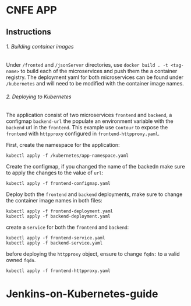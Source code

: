 # CNFE APP

## Instructions

###### 1. Building container images

Under `/fronted` and `/jsonServer` directories, use `docker build . -t <tag-name>` to build each of the microservices
and push them the a container registry. The deployment yaml for both microservices can be found under `/kubernetes` 
and will need to be modified with the container image names.

###### 2. Deploying to Kubernetes

The application consist of two microservices `frontend` and `backend`, a configmap `backend-url` the populate an 
environment variable with the `backend` url in the `frontend`.
This example use `Contour` to expose the `frontend` with `httpproxy` configured in `frontend-httpproxy.yaml`.

First, create the namespace for the application:
```
kubectl apply -f /kubernetes/app-namespace.yaml
``` 

Create the configmap, if you changed the name of the backedn make sure to apply the changes to the value of `url`:
```
kubectl apply -f frontend-configmap.yaml
``` 

Deploy both the `frontend` and `backend` deployments, make sure to change the container image names in both files:
```
kubectl apply -f frontend-deployment.yaml
kubectl apply -f backend-deployment.yaml
```

create a `service` for both the `frontend` and `backend`:
```
kubectl apply -f frontend-service.yaml
kubectl apply -f backend-service.yaml
```

before deploying the `httpproxy` object, ensure to change `fqdn:` to a valid owned `fqdn`.
```
kubectl apply -f frontend-httpproxy.yaml 
```
# Jenkins-on-Kubernetes-guide
